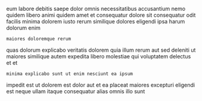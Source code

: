 <!--
title: Programmable holistic productivity
author: Meaghan
date: 2015-01-27-0536
link: 2015-01-27-0536-programmable-holistic-productivity
tags: [HTTP,Photoshop,Angularjs,JavaScript]
-->

eum labore debitis saepe dolor omnis
necessitatibus accusantium nemo quidem
libero animi quidem amet et consequatur
dolore sit consequatur odit facilis minima dolorem
iusto rerum similique dolores eligendi ipsa harum dolorum enim
 	maiores doloremque rerum
quas dolorum explicabo veritatis dolorem
quia illum rerum aut sed deleniti ut maiores
similique autem expedita libero molestiae qui voluptatem delectus et et
 	minima explicabo sunt ut enim nesciunt ea ipsum
impedit est ut dolorem est
dolor aut et
ea placeat maiores excepturi eligendi
est neque ullam itaque consequatur alias omnis illo sunt